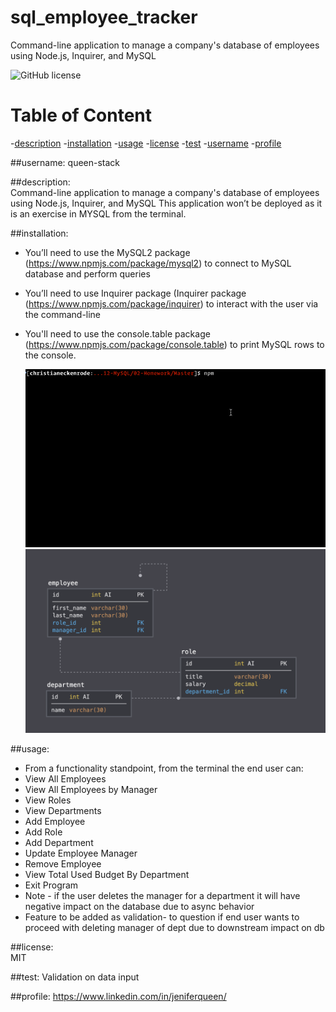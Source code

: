 # sql_employee_tracker
Command-line application to manage a company's database of employees using Node.js, Inquirer, and MySQL


![GitHub license](https://img.shields.io/badge/license-MIT-purple.svg)

# Table of Content
-[description](#description)
-[installation](#installation)
-[usage](#usage)
-[license](#license)
-[test](#test)
-[username](#username)
-[profile](#profile)
        
 ##username:
   queen-stack 
        
 ##description: <br>
     Command-line application to manage a company's database of employees using Node.js, Inquirer, and MySQL
     This application won’t be deployed as it is an exercise in MYSQL from the terminal.

       
 ##installation:
* You’ll need to use the MySQL2 package (https://www.npmjs.com/package/mysql2) to connect to MySQL database and perform queries
* You’ll need to use Inquirer package (Inquirer package (https://www.npmjs.com/package/inquirer) to interact with the user via the command-line
* You'll need to use the console.table package (https://www.npmjs.com/package/console.table) to print MySQL rows to the console.
 

  ![Command Line demo](./Assets/12-sql-homework-demo-01.gif)
  ![Database Demo](./Assets/12-sql-homework-demo-02.png)
        
 ##usage:
* From a functionality standpoint, from the terminal the end user can: 
* View All Employees 
* View All Employees by Manager 
* View Roles 
* View Departments 
* Add Employee 
* Add Role 
* Add Department
* Update Employee Manager 
* Remove Employee 
* View Total Used Budget By Department 
* Exit Program 
* Note - if the user deletes the manager for a department it will have negative impact on the database due to async behavior
* Feature to be added as validation- to question if end user wants to proceed with deleting manager of dept due to downstream impact on db

        
 ##license:       
  MIT 
        
 
 ##test:
 Validation on data input 
              
  ##profile:
  https://www.linkedin.com/in/jeniferqueen/

